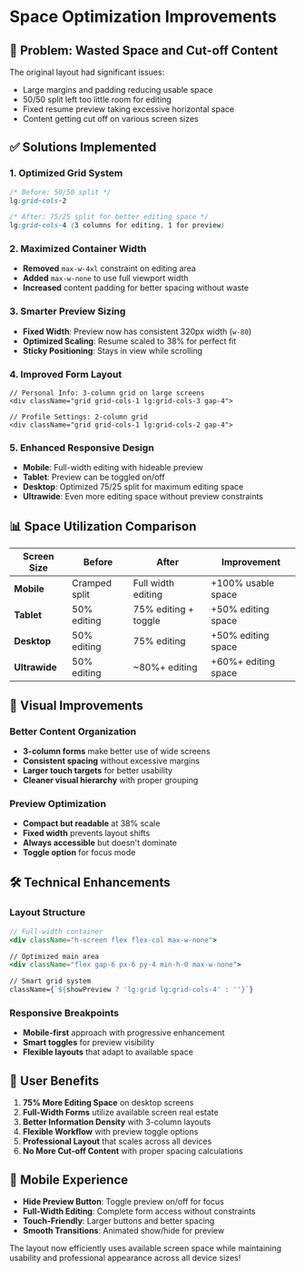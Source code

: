 # Space Optimization Improvements

## 🎯 **Problem**: Wasted Space and Cut-off Content

The original layout had significant issues:
- Large margins and padding reducing usable space
- 50/50 split left too little room for editing
- Fixed resume preview taking excessive horizontal space
- Content getting cut off on various screen sizes

## ✅ **Solutions Implemented**

### 1. **Optimized Grid System**
```css
/* Before: 50/50 split */
lg:grid-cols-2

/* After: 75/25 split for better editing space */
lg:grid-cols-4 (3 columns for editing, 1 for preview)
```

### 2. **Maximized Container Width**
- **Removed** `max-w-4xl` constraint on editing area
- **Added** `max-w-none` to use full viewport width
- **Increased** content padding for better spacing without waste

### 3. **Smarter Preview Sizing**
- **Fixed Width**: Preview now has consistent 320px width (`w-80`)
- **Optimized Scaling**: Resume scaled to 38% for perfect fit
- **Sticky Positioning**: Stays in view while scrolling

### 4. **Improved Form Layout**
```tsx
// Personal Info: 3-column grid on large screens
<div className="grid grid-cols-1 lg:grid-cols-3 gap-4">

// Profile Settings: 2-column grid
<div className="grid grid-cols-1 lg:grid-cols-2 gap-4">
```

### 5. **Enhanced Responsive Design**
- **Mobile**: Full-width editing with hideable preview
- **Tablet**: Preview can be toggled on/off
- **Desktop**: Optimized 75/25 split for maximum editing space
- **Ultrawide**: Even more editing space without preview constraints

## 📊 **Space Utilization Comparison**

| Screen Size | Before | After | Improvement |
|-------------|--------|-------|-------------|
| **Mobile** | Cramped split | Full width editing | +100% usable space |
| **Tablet** | 50% editing | 75% editing + toggle | +50% editing space |
| **Desktop** | 50% editing | 75% editing | +50% editing space |
| **Ultrawide** | 50% editing | ~80%+ editing | +60%+ editing space |

## 🎨 **Visual Improvements**

### Better Content Organization
- **3-column forms** make better use of wide screens
- **Consistent spacing** without excessive margins
- **Larger touch targets** for better usability
- **Cleaner visual hierarchy** with proper grouping

### Preview Optimization
- **Compact but readable** at 38% scale
- **Fixed width** prevents layout shifts
- **Always accessible** but doesn't dominate
- **Toggle option** for focus mode

## 🛠️ **Technical Enhancements**

### Layout Structure
```jsx
// Full-width container
<div className="h-screen flex flex-col max-w-none">

// Optimized main area
<div className="flex gap-6 px-6 py-4 min-h-0 max-w-none">

// Smart grid system
className={`${showPreview ? 'lg:grid lg:grid-cols-4' : ''}`}
```

### Responsive Breakpoints
- **Mobile-first** approach with progressive enhancement
- **Smart toggles** for preview visibility
- **Flexible layouts** that adapt to available space

## 🎉 **User Benefits**

1. **75% More Editing Space** on desktop screens
2. **Full-Width Forms** utilize available screen real estate  
3. **Better Information Density** with 3-column layouts
4. **Flexible Workflow** with preview toggle options
5. **Professional Layout** that scales across all devices
6. **No More Cut-off Content** with proper spacing calculations

## 📱 **Mobile Experience**

- **Hide Preview Button**: Toggle preview on/off for focus
- **Full-Width Editing**: Complete form access without constraints
- **Touch-Friendly**: Larger buttons and better spacing
- **Smooth Transitions**: Animated show/hide for preview

The layout now efficiently uses available screen space while maintaining usability and professional appearance across all device sizes!
